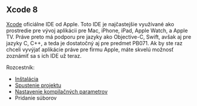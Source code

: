 ## Xcode 8

[Xcode](https://developer.apple.com/xcode/) oficiálne IDE od Apple. Toto IDE je najčastejšie využívané ako prostredie pre vývoj aplikácii pre Mac, iPhone, iPad, Apple Watch, a Apple TV. Práve preto má podporu pre jazyky ako Objective-C, Swift, avšak aj pre jazyky C, C++, a teda je dostatočný aj pre predmet PB071. Ak by ste raz chceli vyvýjať aplikácie práve pre firmu Apple, máte skvelú možnosť zoznámiť sa s ich IDE už teraz.

Rozcestník:

* [Inštalácia](https://matust.gitbooks.io/pb071-tutorials/content/xcode/installation.html)
* [Spustenie projektu](https://matust.gitbooks.io/pb071-tutorials/content/xcode/run.html)
* [Nastavenie kompilačných parametrov](https://matust.gitbooks.io/pb071-tutorials/content/xcode/compilation.html)
* Pridanie súborov 



